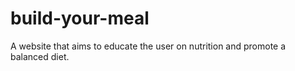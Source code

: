 # build-your-meal
A website that aims to educate the user on nutrition and promote a balanced diet.
